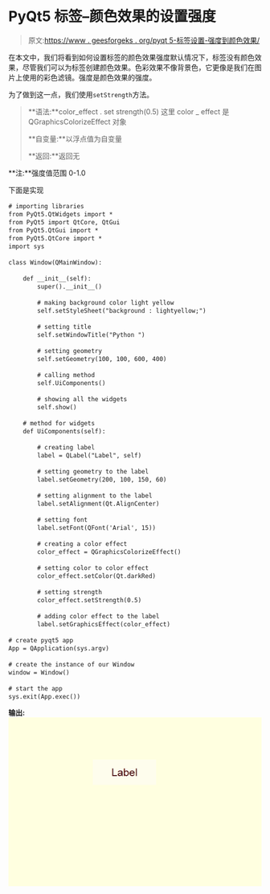 # PyQt5 标签–颜色效果的设置强度

> 原文:[https://www . geesforgeks . org/pyqt 5-标签设置-强度到颜色效果/](https://www.geeksforgeeks.org/pyqt5-label-setting-strength-to-the-color-effect/)

在本文中，我们将看到如何设置标签的颜色效果强度默认情况下，标签没有颜色效果，尽管我们可以为标签创建颜色效果。色彩效果不像背景色，它更像是我们在图片上使用的彩色滤镜。强度是颜色效果的强度。

为了做到这一点，我们使用`setStrength`方法。

> **语法:**color_effect . set strength(0.5)
> 这里 color _ effect 是 QGraphicsColorizeEffect 对象
> 
> **自变量:**以浮点值为自变量
> 
> **返回:**返回无

**注:**强度值范围 0-1.0

下面是实现

```
# importing libraries
from PyQt5.QtWidgets import * 
from PyQt5 import QtCore, QtGui
from PyQt5.QtGui import * 
from PyQt5.QtCore import * 
import sys

class Window(QMainWindow):

    def __init__(self):
        super().__init__()

        # making background color light yellow
        self.setStyleSheet("background : lightyellow;")

        # setting title
        self.setWindowTitle("Python ")

        # setting geometry
        self.setGeometry(100, 100, 600, 400)

        # calling method
        self.UiComponents()

        # showing all the widgets
        self.show()

    # method for widgets
    def UiComponents(self):

        # creating label
        label = QLabel("Label", self)

        # setting geometry to the label
        label.setGeometry(200, 100, 150, 60)

        # setting alignment to the label
        label.setAlignment(Qt.AlignCenter)

        # setting font
        label.setFont(QFont('Arial', 15))

        # creating a color effect
        color_effect = QGraphicsColorizeEffect()

        # setting color to color effect
        color_effect.setColor(Qt.darkRed)

        # setting strength
        color_effect.setStrength(0.5)

        # adding color effect to the label
        label.setGraphicsEffect(color_effect)

# create pyqt5 app
App = QApplication(sys.argv)

# create the instance of our Window
window = Window()

# start the app
sys.exit(App.exec())
```

**输出:**
![](img/534b8dac6d1075e42adb7434ef5a5309.png)